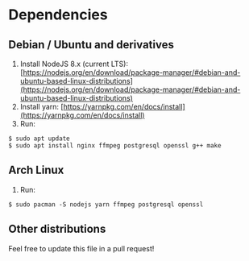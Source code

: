 # Dependencies

## Debian / Ubuntu and derivatives

  1. Install NodeJS 8.x (current LTS):
     [https://nodejs.org/en/download/package-manager/#debian-and-ubuntu-based-linux-distributions](https://nodejs.org/en/download/package-manager/#debian-and-ubuntu-based-linux-distributions)
  2. Install yarn:
     [https://yarnpkg.com/en/docs/install](https://yarnpkg.com/en/docs/install)
  4. Run:

```
$ sudo apt update
$ sudo apt install nginx ffmpeg postgresql openssl g++ make
```

## Arch Linux

  1. Run:

```
$ sudo pacman -S nodejs yarn ffmpeg postgresql openssl
```

## Other distributions

Feel free to update this file in a pull request!

